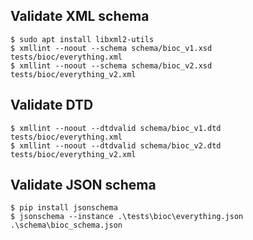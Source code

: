 ## Validate XML schema

```shell
$ sudo apt install libxml2-utils
$ xmllint --noout --schema schema/bioc_v1.xsd tests/bioc/everything.xml
$ xmllint --noout --schema schema/bioc_v2.xsd tests/bioc/everything_v2.xml 
```

## Validate DTD
```shell
$ xmllint --noout --dtdvalid schema/bioc_v1.dtd tests/bioc/everything.xml
$ xmllint --noout --dtdvalid schema/bioc_v2.dtd tests/bioc/everything_v2.xml 
```

## Validate JSON schema
```shell
$ pip install jsonschema
$ jsonschema --instance .\tests\bioc\everything.json .\schema\bioc_schema.json
```